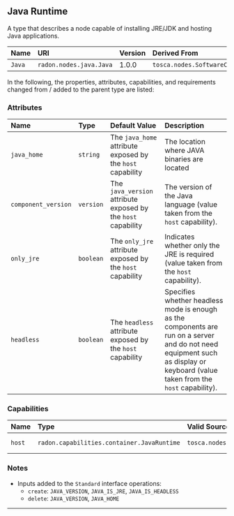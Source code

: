 ## Java Runtime

A type that describes a node capable of installing JRE/JDK and hosting Java applications.

| Name | URI | Version | Derived From |
|:---- |:--- |:------- |:------------ |
| `Java` | `radon.nodes.java.Java` | 1.0.0 | `tosca.nodes.SoftwareComponent` |

In the following, the properties, attributes, capabilities, and requirements changed from / added to the parent type are listed:

### Attributes

| Name | Type | Default Value | Description |
|:---- |:---- |:------------- |:----------- |
| `java_home` | `string` | The `java_home` attribute exposed by the `host` capability | The location where JAVA binaries are located |
| `component_version` | `version` | The `java_version` attribute exposed by the `host` capability | The version of the Java language (value taken from the `host` capability). |
| `only_jre` | `boolean` | The `only_jre` attribute exposed by the `host` capability | Indicates whether only the JRE is required (value taken from the `host` capability).|
| `headless` | `boolean`  | The `headless` attribute exposed by the `host` capability | Specifies whether headless mode is enough as the components are run on a server and do not need equipment such as display or keyboard (value taken from the `host` capability). |

### Capabilities

| Name | Type | Valid Source Types | Occurrences |
|:---- |:---- |:------------------ |:----------- |
| `host` | `radon.capabilities.container.JavaRuntime` | `tosca.nodes.Container.Application` | [0, UNBOUNDED] |

### Notes

* Inputs added to the `Standard` interface operations:
    * `create`: `JAVA_VERSION`, `JAVA_IS_JRE`, `JAVA_IS_HEADLESS`
    * `delete`: `JAVA_VERSION`, `JAVA_HOME`

---